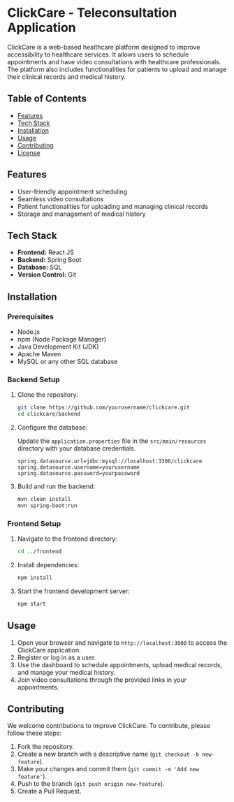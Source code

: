# ClickCare - Teleconsultation Application

ClickCare is a web-based healthcare platform designed to improve accessibility to healthcare services. It allows users to schedule appointments and have video consultations with healthcare professionals. The platform also includes functionalities for patients to upload and manage their clinical records and medical history.

## Table of Contents

- [Features](#features)
- [Tech Stack](#tech-stack)
- [Installation](#installation)
- [Usage](#usage)
- [Contributing](#contributing)
- [License](#license)

## Features

- User-friendly appointment scheduling
- Seamless video consultations
- Patient functionalities for uploading and managing clinical records
- Storage and management of medical history

## Tech Stack

- **Frontend:** React JS
- **Backend:** Spring Boot
- **Database:** SQL
- **Version Control:** Git

## Installation

### Prerequisites

- Node.js
- npm (Node Package Manager)
- Java Development Kit (JDK)
- Apache Maven
- MySQL or any other SQL database

### Backend Setup

1. Clone the repository:

    ```bash
    git clone https://github.com/yourusername/clickcare.git
    cd clickcare/backend
    ```

2. Configure the database:

    Update the `application.properties` file in the `src/main/resources` directory with your database credentials.

    ```properties
    spring.datasource.url=jdbc:mysql://localhost:3306/clickcare
    spring.datasource.username=yourusername
    spring.datasource.password=yourpassword
    ```

3. Build and run the backend:

    ```bash
    mvn clean install
    mvn spring-boot:run
    ```

### Frontend Setup

1. Navigate to the frontend directory:

    ```bash
    cd ../frontend
    ```

2. Install dependencies:

    ```bash
    npm install
    ```

3. Start the frontend development server:

    ```bash
    npm start
    ```

## Usage

1. Open your browser and navigate to `http://localhost:3000` to access the ClickCare application.
2. Register or log in as a user.
3. Use the dashboard to schedule appointments, upload medical records, and manage your medical history.
4. Join video consultations through the provided links in your appointments.

## Contributing

We welcome contributions to improve ClickCare. To contribute, please follow these steps:

1. Fork the repository.
2. Create a new branch with a descriptive name (`git checkout -b new-feature`).
3. Make your changes and commit them (`git commit -m 'Add new feature'`).
4. Push to the branch (`git push origin new-feature`).
5. Create a Pull Request.


